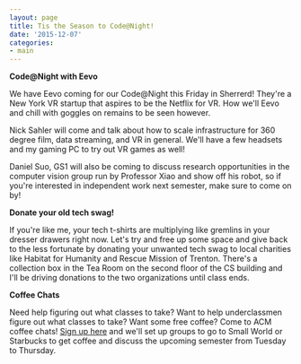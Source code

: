 ```yaml
---
layout: page
title: Tis the Season to Code@Night!
date: '2015-12-07'
categories:
- main
---
```

**Code@Night with Eevo**

We have Eevo coming for our Code@Night this Friday in Sherrerd! They're a New York VR startup that aspires to be the Netflix for VR. How we'll Eevo and chill with goggles on remains to be seen however.

Nick Sahler will come and talk about how to scale infrastructure for 360 degree film, data streaming, and VR in general. We'll have a few headsets and my gaming PC to try out VR games as well!

Daniel Suo, GS1 will also be coming to discuss research opportunities in the computer vision group run by Professor Xiao and show off his robot, so if you're interested in independent work next semester, make sure to come on by!

**Donate your old tech swag!**

If you're like me, your tech t-shirts are multiplying like gremlins in your dresser drawers right now. Let's try and free up some space and give back to the less fortunate by donating your unwanted tech swag to local charities like Habitat for Humanity and Rescue Mission of Trenton. There's a collection box in the Tea Room on the second floor of the CS building and I'll be driving donations to the two organizations until class ends.

**Coffee Chats**

Need help figuring out what classes to take? Want to help underclassmen figure out what classes to take? Want some free coffee? Come to ACM coffee chats! [Sign up here](http://goo.gl/forms/C0T7vklKSD) and we'll set up groups to go to Small World or Starbucks to get coffee and discuss the upcoming semester from Tuesday to Thursday.